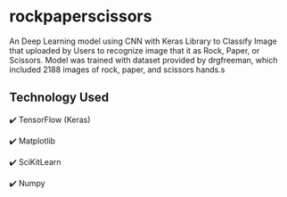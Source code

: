 # rockpaperscissors

An Deep Learning model using CNN with Keras Library to Classify Image that uploaded by Users to recognize image that it as Rock, Paper, or Scissors. Model was trained with dataset provided by drgfreeman, which included 2188 images of rock, paper, and scissors hands.s

## Technology Used
:heavy_check_mark: TensorFlow (Keras)

:heavy_check_mark: Matplotlib

:heavy_check_mark: SciKitLearn

:heavy_check_mark: Numpy
